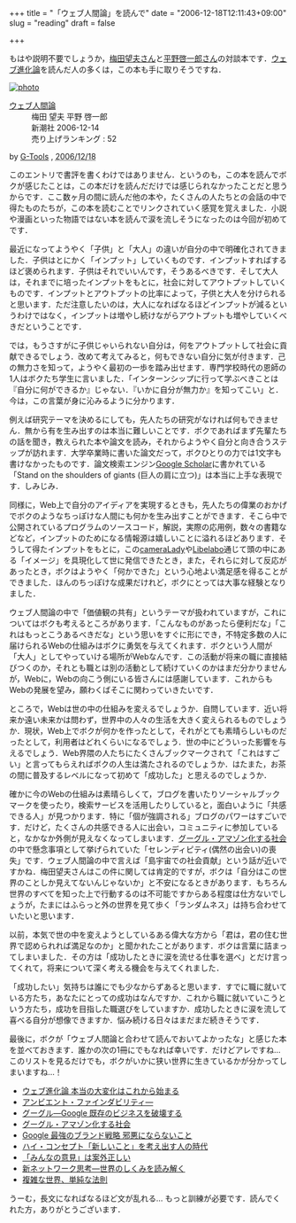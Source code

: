 +++
title = "「ウェブ人間論」を読んで"
date = "2006-12-18T12:11:43+09:00"
slug = "reading"
draft = false

+++

<p>もはや説明不要でしょうか，<a href="http://d.hatena.ne.jp/umedamochio/" target="_blank">梅田望夫さん</a>と<a href="http://d.hatena.ne.jp/keiichirohirano/" target="_blank">平野啓一郎さん</a>の対談本です．<a href="http://www.amazon.co.jp/exec/obidos/ASIN/4480062858/cameralady-22/ref=nosim/">ウェブ進化論</a>を読んだ人の多くは，この本も手に取りそうですね．</p>
<div class="hreview" ><a class="item url" href="http://www.amazon.co.jp/exec/obidos/ASIN/4106101939/cameralady-22/ref=nosim/"><img src="http://ec2.images-amazon.com/images/P/4106101939.01._PC_SCMZZZZZZZ_V36664981_.jpg" alt="photo" class="photo"  /></a></p>
<dl>
<dt class="fn"><a class="item url" href="http://www.amazon.co.jp/exec/obidos/ASIN/4106101939/cameralady-22/ref=nosim/">ウェブ人間論</a></dt>
<dd>梅田 望夫 平野 啓一郎 </dd>
<dd>新潮社 2006-12-14</dd>
<dd>売り上げランキング : 52</dd>
</dl>
<p class="gtools" >by <a href="http://www.goodpic.com/mt/aws/index.html" >G-Tools</a> ,  <abbr class="dtreviewed" title="2006/12/18">2006/12/18</abbr></p>
</div>
<p>このエントリで書評を書くわけではありません．というのも，この本を読んでボクが感じたことは，この本だけを読んだだけでは感じられなかったことだと思うからです．ここ数ヶ月の間に読んだ他の本や，たくさんの人たちとの会話の中で得たものたちが，この本を読むことでリンクされていく感覚を覚えました．小説や漫画といった物語ではない本を読んで涙を流しそうになったのは今回が初めてです．</p>
<p>最近になってようやく「子供」と「大人」の違いが自分の中で明確化されてきました．子供はとにかく「インプット」していくものです．インプットすればするほど褒められます．子供はそれでいいんです，そうあるべきです．そして大人は，それまでに培ったインプットをもとに，社会に対してアウトプットしていくものです．インプットとアウトプットの比率によって，子供と大人を分けられると思います．ただ注意したいのは，大人になればなるほどインプットが減るというわけではなく，インプットは増やし続けながらアウトプットも増やしていくべきだということです．</p>
<p>では，もうさすがに子供じゃいられない自分は，何をアウトプットして社会に貢献できるでしょう．改めて考えてみると，何もできない自分に気が付きます．己の無力さを知って，ようやく最初の一歩を踏み出せます．専門学校時代の恩師の1人はボクたち学生に言いました．「インターンシップに行って学ぶべきことは『自分に何ができるか』じゃない．『いかに自分が無力か』を知ってこい」と．今は，この言葉が身に沁みるように分かります．</p>
<p>例えば研究テーマを決めるにしても，先人たちの研究がなければ何もできません．無から有を生み出すのは本当に難しいことです．ボクであればまず先輩たちの話を聞き，教えられた本や論文を読み，それからようやく自分と向き合うステップが訪れます．大学卒業時に書いた論文だって，ボクひとりの力では1文字も書けなかったものです．論文検索エンジン<a href="http://scholar.google.com/" target="_blank">Google Scholar</a>に書かれている「Stand on the shoulders of giants (巨人の肩に立つ)」は本当に上手な表現です．しみじみ．</p>
<p>同様に，Web上で自分のアイディアを実現するときも，先人たちの偉業のおかげでボクのようなちっぽけな人間にも何かを生み出すことができます．そこら中で公開されているプログラムのソースコード，解説，実際の応用例，数々の書籍などなど，インプットのためになる情報源は嬉しいことに溢れるほどあります．そうして得たインプットをもとに，この<a href="http://june29.jp/">cameraLady</a>や<a href="http://blog.libelabo.jp/" target="_blank">Libelabo</a>通じて頭の中にある「イメージ」を具現化して世に発信できたとき，また，それらに対して反応があったとき，ボクはようやく「何かできた」という心地よい満足感を得ることができました．ほんのちっぽけな成果だけれど，ボクにとっては大事な経験となりました．</p>
<p>ウェブ人間論の中で「価値観の共有」というテーマが扱われていますが，これについてはボクも考えるところがあります．「こんなものがあったら便利だな」「これはもっとこうあるべきだな」という思いをすぐに形にでき，不特定多数の人に届けられるWebの仕組みはボクに勇気を与えてくれます．ボクという人間が「大人」としてやっていける場所がWebなんです．この活動が将来の職に直接結びつくのか，それとも職とは別の活動として続けていくのかはまだ分かりませんが，Webに，Webの向こう側にいる皆さんには感謝しています．これからもWebの発展を望み，願わくばそこに関わっていきたいです．</p>
<p>ところで，Webは世の中の仕組みを変えるでしょうか．自問しています．近い将来か遠い未来かは問わず，世界中の人々の生活を大きく変えられるものでしょうか．現状，Web上でボクが何かを作ったとして，それがとても素晴らしいものだったとして，利用者はどれくらいになるでしょう．世の中にどういった影響を与えるでしょう．Web界隈の人たちにたくさんブックマークされて「これはすごい」と言ってもらえればボクの人生は満たされるのでしょうか．はたまた，お茶の間に普及するレベルになって初めて「成功した」と思えるのでしょうか．</p>
<p>確かに今のWebの仕組みは素晴らしくて，ブログを書いたりソーシャルブックマークを使ったり，検索サービスを活用したりしていると，面白いように「共感できる人」が見つかります．特に「個が強調される」ブログのパワーはすごいです．だけど，たくさんの共感できる人に出会い，コミュニティに参加していると，なかなか外側が見えなくなってしまいます．<a href="http://www.amazon.co.jp/exec/obidos/ASIN/4334033695/cameralady-22/ref=nosim/" target="_blank">グーグル・アマゾン化する社会</a>の中で懸念事項として挙げられていた「セレンディピティ(偶然の出会い)の喪失」です．ウェブ人間論の中で言えば「島宇宙での社会貢献」という話が近いですかね．梅田望夫さんはこの件に関しては肯定的ですが，ボクは「自分はこの世界のことしか見えてないんじゃないか」と不安になるときがあります．もちろん世界のすべてを知った上で行動するのは不可能ですからある程度は仕方ないでしょうが，たまにはふらっと外の世界を見て歩く「ランダムネス」は持ち合わせていたいと思います．</p>
<p>以前，本気で世の中を変えようとしているある偉大な方から「君は，君の住む世界で認められれば満足なのか」と聞かれたことがあります．ボクは言葉に詰まってしまいました．その方は「成功したときに涙を流せる仕事を選べ」とだけ言ってくれて，将来について深く考える機会を与えてくれました．</p>
<p>「成功したい」気持ちは誰にでも少なからずあると思います．すでに職に就いている方たち，あなたにとっての成功はなんですか．これから職に就いていこうという方たち，成功を目指した職選びをしていますか．成功したときに涙を流して喜べる自分が想像できますか．悩み続ける日々はまだまだ続きそうです．</p>
<p>最後に，ボクが「ウェブ人間論と合わせて読んでおいてよかったな」と感じた本を並べておきます．誰かの次の1冊にでもなれば幸いです．だけどアレですね… このリストを見るだけでも，ボクがいかに狭い世界に生きているかが分かってしまいますね…！</p>
<ul>
<li><a href="http://www.amazon.co.jp/exec/obidos/ASIN/4480062858/ref=nosim/cameralady-22" target="_blank">ウェブ進化論 本当の大変化はこれから始まる</a></li>
<li><a href="http://www.amazon.co.jp/exec/obidos/ASIN/4873112834/ref=nosim/cameralady-22" target="_blank">アンビエント・ファインダビリティ―</a></li>
<li><a href="http://www.amazon.co.jp/exec/obidos/ASIN/4166605011/ref=nosim/cameralady-22" target="_blank">グーグル―Google 既存のビジネスを破壊する</a></li>
<li><a href="http://www.amazon.co.jp/exec/obidos/ASIN/4334033695/ref=nosim/cameralady-22" target="_blank">グーグル・アマゾン化する社会</a></li>
<li><a href="http://www.amazon.co.jp/exec/obidos/ASIN/4797330031/ref=nosim/cameralady-22" target="_blank">Google 最強のブランド戦略 邪悪にならないこと</a></li>
<li><a href="http://www.amazon.co.jp/exec/obidos/ASIN/4837956661/ref=nosim/cameralady-22" target="_blank">ハイ・コンセプト「新しいこと」を考え出す人の時代</a></li>
<li><a href="http://www.amazon.co.jp/exec/obidos/ASIN/4047915068/ref=nosim/cameralady-22" target="_blank">「みんなの意見」は案外正しい</a></li>
<li><a href="http://www.amazon.co.jp/exec/obidos/ASIN/4140807431/ref=nosim/cameralady-22" target="_blank">新ネットワーク思考―世界のしくみを読み解く</a></li>
<li><a href="http://www.amazon.co.jp/exec/obidos/ASIN/4794213859/ref=nosim/cameralady-22" target="_blank">複雑な世界、単純な法則</a></li>
</ul>
<p>うーむ，長文になればなるほど文が乱れる… もっと訓練が必要です．読んでくれた方，ありがとうございます．</p>
